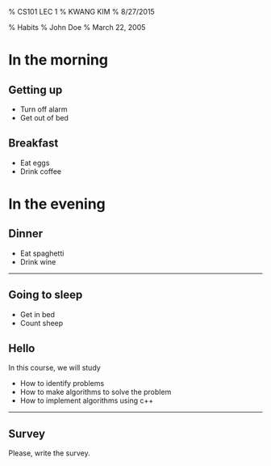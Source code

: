 % CS101 LEC 1
% KWANG KIM
% 8/27/2015

% Habits
% John Doe
% March 22, 2005

# In the morning

## Getting up

- Turn off alarm
- Get out of bed

## Breakfast

- Eat eggs
- Drink coffee

# In the evening

## Dinner

- Eat spaghetti
- Drink wine

------------------


## Going to sleep

- Get in bed
- Count sheep
 

## Hello

In this course, we will study

- How to identify problems
- How to make algorithms to solve the problem
- How to implement algorithms using c++

--------

## Survey

Please, write the survey.


